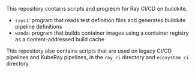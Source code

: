 This repository contains scripts and progresm for Ray CI/CD on buildkite.

- `rayci`: program that reads test definition files and generates buildkite
  pipeline definitions
- `wanda`: program that builds container images using a container registry as
  a content-addressed build cache

This repository also contains scripts that are used on legacy CI/CD pipelines
and KubeRay pipelines, in the `ray_ci` directory and `ecosystem_ci` directory.
